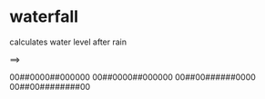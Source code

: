 # waterfall

calculates water level after rain

==>

00##0000##000000
00##0000##000000
00##00######0000
00##00########00
